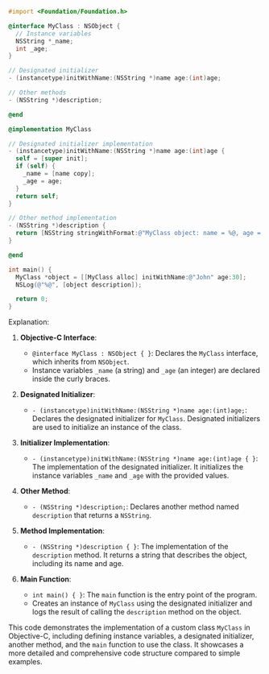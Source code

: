 ```objective-c
#import <Foundation/Foundation.h>

@interface MyClass : NSObject {
  // Instance variables
  NSString *_name;
  int _age;
}

// Designated initializer
- (instancetype)initWithName:(NSString *)name age:(int)age;

// Other methods
- (NSString *)description;

@end

@implementation MyClass

// Designated initializer implementation
- (instancetype)initWithName:(NSString *)name age:(int)age {
  self = [super init];
  if (self) {
    _name = [name copy];
    _age = age;
  }
  return self;
}

// Other method implementation
- (NSString *)description {
  return [NSString stringWithFormat:@"MyClass object: name = %@, age = %d", _name, _age];
}

@end

int main() {
  MyClass *object = [[MyClass alloc] initWithName:@"John" age:30];
  NSLog(@"%@", [object description]);

  return 0;
}
```

Explanation:

1. **Objective-C Interface**:
   - `@interface MyClass : NSObject { }`: Declares the `MyClass` interface, which inherits from `NSObject`.
   - Instance variables `_name` (a string) and `_age` (an integer) are declared inside the curly braces.

2. **Designated Initializer**:
   - `- (instancetype)initWithName:(NSString *)name age:(int)age;`: Declares the designated initializer for `MyClass`. Designated initializers are used to initialize an instance of the class.

3. **Initializer Implementation**:
   - `- (instancetype)initWithName:(NSString *)name age:(int)age { }`: The implementation of the designated initializer. It initializes the instance variables `_name` and `_age` with the provided values.

4. **Other Method**:
   - `- (NSString *)description;`: Declares another method named `description` that returns a `NSString`.

5. **Method Implementation**:
   - `- (NSString *)description { }`: The implementation of the `description` method. It returns a string that describes the object, including its name and age.

6. **Main Function**:
   - `int main() { }`: The `main` function is the entry point of the program.
   - Creates an instance of `MyClass` using the designated initializer and logs the result of calling the `description` method on the object.

This code demonstrates the implementation of a custom class `MyClass` in Objective-C, including defining instance variables, a designated initializer, another method, and the `main` function to use the class. It showcases a more detailed and comprehensive code structure compared to simple examples.